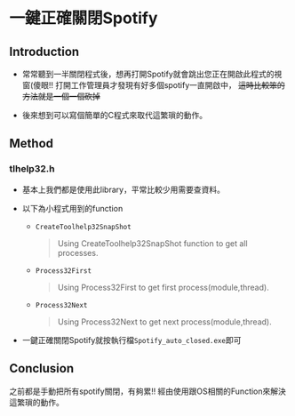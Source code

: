 # 一鍵正確關閉Spotify

## Introduction



- 常常聽到一半關閉程式後，想再打開Spotify就會跳出您正在開啟此程式的視窗(傻眼!!
打開工作管理員才發現有好多個spotify一直開啟中，
~~這時比較笨的方法就是一個一個砍掉~~ 


- 後來想到可以寫個簡單的C程式來取代這繁瑣的動作。

## Method

### tlhelp32.h


- 基本上我們都是使用此library，平常比較少用需要查資料。


- 以下為小程式用到的function

    - `CreateToolhelp32SnapShot`
       > Using CreateToolhelp32SnapShot function to get all processes.
    - `Process32First`
       > Using Process32First to get first process(module,thread).

    - `Process32Next`
       > Using Process32Next to get next process(module,thread).

- 一鍵正確關閉Spotify就按執行檔`Spotify_auto_closed.exe`即可

## Conclusion

之前都是手動把所有spotify關閉，有夠累!!
經由使用跟OS相關的Function來解決這繁瑣的動作。


